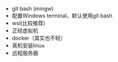 - git bash (mingw)
- 配置Windows terminal，默认使用git bash
- wsl(比较推荐)
- 正经虚拟机
- docker（其实也不轻）
- 真机安装linux
- 远程服务器